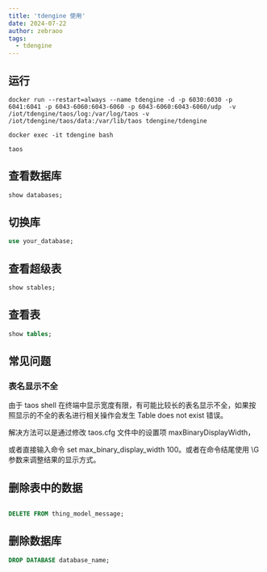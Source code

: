 ```yaml
---
title: 'tdengine 使用'
date: 2024-07-22
author: zebraoo
tags:
  - tdengine
---
```


## 运行
```
docker run --restart=always --name tdengine -d -p 6030:6030 -p 6041:6041 -p 6043-6060:6043-6060 -p 6043-6060:6043-6060/udp  -v /iot/tdengine/taos/log:/var/log/taos -v /iot/tdengine/taos/data:/var/lib/taos tdengine/tdengine

docker exec -it tdengine bash

taos

```

## 查看数据库
```sql
show databases;
```
## 切换库
```sql
use your_database;
```

## 查看超级表
```sql
show stables;
```

## 查看表
```sql
show tables;
```

## 常见问题
### 表名显示不全
由于 taos shell 在终端中显示宽度有限，有可能比较长的表名显示不全，如果按照显示的不全的表名进行相关操作会发生 Table does not exist 错误。

解决方法可以是通过修改 taos.cfg 文件中的设置项 maxBinaryDisplayWidth， 

或者直接输入命令 set max_binary_display_width 100。或者在命令结尾使用 \G 参数来调整结果的显示方式。

## 删除表中的数据
```sql

DELETE FROM thing_model_message;

```

## 删除数据库
```sql
DROP DATABASE database_name;
```